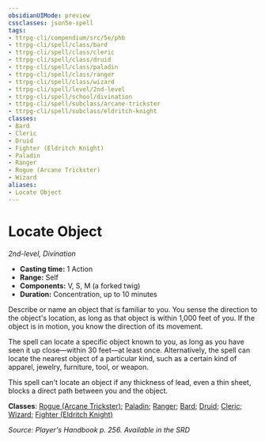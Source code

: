 ```yaml
---
obsidianUIMode: preview
cssclasses: json5e-spell
tags:
- ttrpg-cli/compendium/src/5e/phb
- ttrpg-cli/spell/class/bard
- ttrpg-cli/spell/class/cleric
- ttrpg-cli/spell/class/druid
- ttrpg-cli/spell/class/paladin
- ttrpg-cli/spell/class/ranger
- ttrpg-cli/spell/class/wizard
- ttrpg-cli/spell/level/2nd-level
- ttrpg-cli/spell/school/divination
- ttrpg-cli/spell/subclass/arcane-trickster
- ttrpg-cli/spell/subclass/eldritch-knight
classes:
- Bard
- Cleric
- Druid
- Fighter (Eldritch Knight)
- Paladin
- Ranger
- Rogue (Arcane Trickster)
- Wizard
aliases:
- Locate Object
---
```

# Locate Object
*2nd-level, Divination*  


- **Casting time:** 1 Action
- **Range:** Self
- **Components:** V, S, M (a forked twig)
- **Duration:** Concentration, up to 10 minutes

Describe or name an object that is familiar to you. You sense the direction to the object's location, as long as that object is within 1,000 feet of you. If the object is in motion, you know the direction of its movement.

The spell can locate a specific object known to you, as long as you have seen it up close—within 30 feet—at least once. Alternatively, the spell can locate the nearest object of a particular kind, such as a certain kind of apparel, jewelry, furniture, tool, or weapon.

This spell can't locate an object if any thickness of lead, even a thin sheet, blocks a direct path between you and the object.

**Classes**: [Rogue (Arcane Trickster)](/CLI/lists/list-spells-classes-rogue-arcane-trickster.md); [Paladin](/CLI/lists/list-spells-classes-paladin.md); [Ranger](/CLI/lists/list-spells-classes-ranger.md); [Bard](/CLI/lists/list-spells-classes-bard.md); [Druid](/CLI/lists/list-spells-classes-druid.md); [Cleric](/CLI/lists/list-spells-classes-cleric.md); [Wizard](/CLI/lists/list-spells-classes-wizard.md); [Fighter (Eldritch Knight)](/CLI/lists/list-spells-classes-fighter-eldritch-knight.md)

*Source: Player's Handbook p. 256. Available in the <span title='Systems Reference Document (5.1)'>SRD</span>*